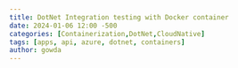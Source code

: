 ```yaml
---
title: DotNet Integration testing with Docker container
date: 2024-01-06 12:00 -500
categories: [Containerization,DotNet,CloudNative]
tags: [apps, api, azure, dotnet, containers]
author: gowda
---
```


